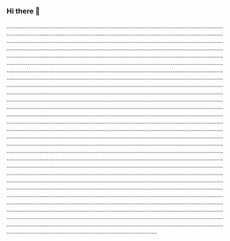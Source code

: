 ### Hi there 👋

......................................................................................................................................................................................................................................................................................................................................................................................................................................................................................................................................................................................................................................................................................................................................................................................................................................................................................................................................................................................................................................................................................................................................................................................................................................................................................................................................................................................................................................................................................................................................................................................................................................................................................................................................................................................................................................................................................................................................................................................................................................................................................................................................................................................................................................................................................................................................................................................................................................................................................................................................................................................................................................................................................................................................................................................................................................................................................................................................................................................................................................................................................................................................................................................................................................................................................................................................................................................................................................................................................................................................................................................................................................................................................................
